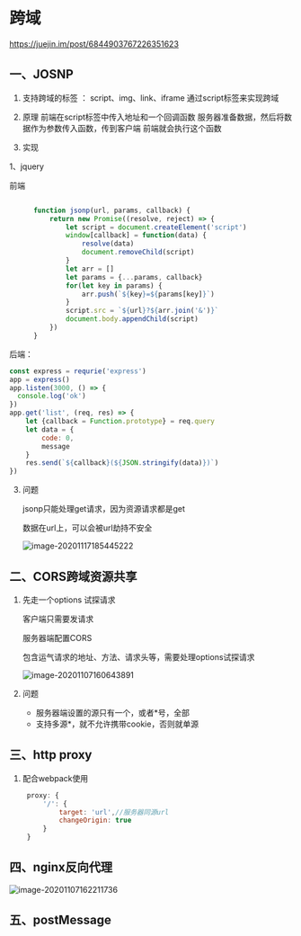 # 跨域

https://juejin.im/post/6844903767226351623

## 一、JOSNP
1. 支持跨域的标签 ： script、img、link、iframe
    通过script标签来实现跨域

2. 原理
    前端在script标签中传入地址和一个回调函数
    服务器准备数据，然后将数据作为参数传入函数，传到客户端
    前端就会执行这个函数

3. 实现

  1、jquery

  前端

  ```javascript

        function jsonp(url, params, callback) {
            return new Promise((resolve, reject) => {
                let script = document.createElement('script')
                window[callback] = function(data) {
                    resolve(data)
                    document.removeChild(script)
                }
                let arr = []
                let params = {...params, callback}
                for(let key in params) {
                    arr.push(`${key}=${params[key]}`)
                }
                script.src = `${url}?${arr.join('&')}`
                document.body.appendChild(script)
            })
        }
  ```

  后端：

  ```javascript
  const express = requrie('express')
  app = express()
  app.listen(3000, () => {
  	console.log('ok')
  })
  app.get('list', (req, res) => {
      let {callback = Function.prototype} = req.query
      let data = {
          code: 0,
          message
      }
      res.send(`${callback}(${JSON.stringify(data)})`)
  })
  ```

3. 问题

   jsonp只能处理get请求，因为资源请求都是get

   数据在url上，可以会被url劫持不安全
   
   ![image-20201117185445222](C:\Users\hys\AppData\Roaming\Typora\typora-user-images\image-20201117185445222.png)

## 二、CORS跨域资源共享

1. 先走一个options 试探请求

   客户端只需要发请求

   服务器端配置CORS

   包含运气请求的地址、方法、请求头等，需要处理options试探请求

   ![image-20201107160643891](C:\Users\hys\AppData\Roaming\Typora\typora-user-images\image-20201107160643891.png)

   

2. 问题
   - 服务器端设置的源只有一个，或者*号，全部
   - 支持多源*，就不允许携带cookie，否则就单源

## 三、http proxy

1. 配合webpack使用

   ```javascript
    proxy: {
        '/': {
            target: 'url',//服务器同源url
            changeOrigin: true
        }
    }
   ```

## 四、nginx反向代理

![image-20201107162211736](C:\Users\hys\AppData\Roaming\Typora\typora-user-images\image-20201107162211736.png)

## 五、postMessage

